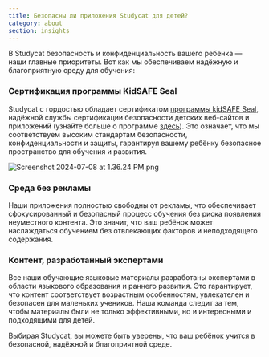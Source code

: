 ```yaml
---
title: Безопасны ли приложения Studycat для детей?
category: about
section: insights
---
```

В Studycat безопасность и конфиденциальность вашего ребёнка — наши главные приоритеты. Вот как мы обеспечиваем надёжную и благоприятную среду для обучения:


### Сертификация программы KidSAFE Seal


Studycat с гордостью обладает сертификатом [программы kidSAFE Seal](https://www.kidsafeseal.com/certifiedproducts/studycat_fun_appseries.html), надёжной службы сертификации безопасности детских веб-сайтов и приложений (узнайте больше о программе [здесь](https://www.kidsafeseal.com/aboutourprogram.html)). Это означает, что мы соответствуем высоким стандартам безопасности, конфиденциальности и защиты, гарантируя вашему ребёнку безопасное пространство для обучения и развития.


![Screenshot 2024-07-08 at 1.36.24 PM.png](https://help.studycat.com/hc/article_attachments/34779667893401)


### Среда без рекламы


Наши приложения полностью свободны от рекламы, что обеспечивает сфокусированный и безопасный процесс обучения без риска появления неуместного контента. Это значит, что ваш ребёнок может наслаждаться обучением без отвлекающих факторов и неподходящего содержания.


### Контент, разработанный экспертами


Все наши обучающие языковые материалы разработаны экспертами в области языкового образования и раннего развития. Это гарантирует, что контент соответствует возрастным особенностям, увлекателен и безопасен для маленьких учеников. Наша команда следит за тем, чтобы материалы были не только эффективными, но и интересными и подходящими для детей.


Выбирая Studycat, вы можете быть уверены, что ваш ребёнок учится в безопасной, надёжной и благоприятной среде.